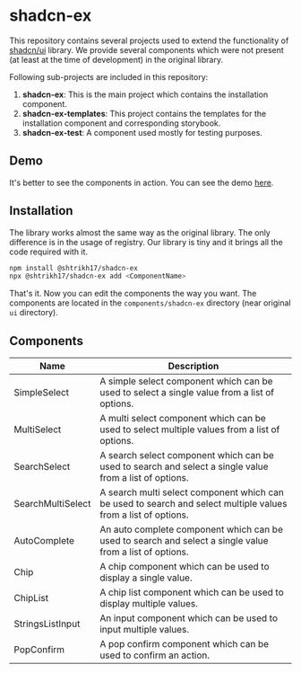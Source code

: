 # shadcn-ex
This repository contains several projects used to extend the functionality of [shadcn/ui](https://github.com/shadcn-ui/ui) library.
We provide several components which were not present (at least at the time of development) in the original library.

Following sub-projects are included in this repository:
1. **shadcn-ex**: This is the main project which contains the installation component.
2. **shadcn-ex-templates**: This project contains the templates for the installation component and corresponding storybook.
3. **shadcn-ex-test**: A component used mostly for testing purposes.

## Demo
It's better to see the components in action. You can see the demo [here](https://shadcn-ex-storybook-ihc8c2zxn-shtrikh17s-projects.vercel.app/).

## Installation
The library works almost the same way as the original library. The only difference is in the usage of registry. Our library is
tiny and it brings all the code required with it.
```bash
npm install @shtrikh17/shadcn-ex
npx @shtrikh17/shadcn-ex add <ComponentName>
```
That's it. Now you can edit the components the way you want. The components are located in the `components/shadcn-ex` directory (near original `ui` directory).
## Components
| Name              | Description                                                                                                    |
|-------------------|----------------------------------------------------------------------------------------------------------------|
| SimpleSelect      | A simple select component which can be used to select a single value from a list of options.                   |
| MultiSelect       | A multi select component which can be used to select multiple values from a list of options.                   |
| SearchSelect      | A search select component which can be used to search and select a single value from a list of options.        |
| SearchMultiSelect | A search multi select component which can be used to search and select multiple values from a list of options. |
| AutoComplete      | An auto complete component which can be used to search and select a single value from a list of options.       |
| Chip              | A chip component which can be used to display a single value.                                                  |
| ChipList          | A chip list component which can be used to display multiple values.                                            |
| StringsListInput  | An input component which can be used to input multiple values.                                                 |
| PopConfirm        | A pop confirm component which can be used to confirm an action.                                                |